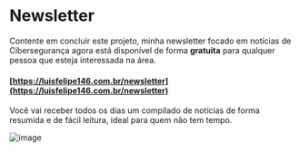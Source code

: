 # Newsletter

Contente em concluir este projeto, minha newsletter focado em notícias de 
Cibersegurança agora está disponível de forma **gratuita** para qualquer 
pessoa que esteja interessada na área.

#### [https://luisfelipe146.com.br/newsletter](https://luisfelipe146.com.br/newsletter)

Você vai receber todos os dias um compilado de notícias de forma resumida 
e de fácil leitura, ideal para quem não tem tempo.

![image](https://github.com/luisfelipe146/Newsletter/assets/39815226/33a3cb63-ab99-43e3-90ea-cf822de7be3c)
